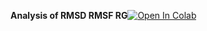 **Analysis of RMSD RMSF RG**[![Open In Colab](https://colab.research.google.com/assets/colab-badge.svg)](https://github.com/paulshamrat/paulshamrat.github.io/blob/f55a106954c8dc686c0ccc354e959a05db06bdef/rmsd-rmsf-rg--23-0406/rmsd-rmsf-rg--23-0406.ipynb )
